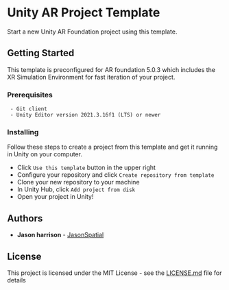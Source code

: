 # Unity AR Project Template

Start a new Unity AR Foundation project using this template.

## Getting Started

This template is preconfigured for AR foundation 5.0.3 which includes the XR Simulation Environment for fast iteration of your project.

### Prerequisites

```
 - Git client
 - Unity Editor version 2021.3.16f1 (LTS) or newer
```

### Installing

Follow these steps to create a project from this template and get it running in Unity on your computer.

* Click `Use this template` button in the upper right 
* Configure your repository and click `Create repository from template`
* Clone your new repository to your machine
* In Unity Hub, click `Add project from disk`
* Open your project in Unity!

## Authors

* **Jason harrison** - [JasonSpatial](https://github.com/JasonSpatial)

## License

This project is licensed under the MIT License - see the [LICENSE.md](LICENSE.md) file for details
